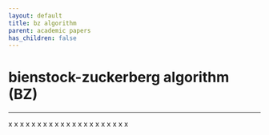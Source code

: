 ```yaml
---
layout: default
title: bz algorithm
parent: academic papers
has_children: false
---
```


# bienstock-zuckerberg algorithm (BZ)
--------

<object data="/academic_papers/papers/bz/Bienstock_Zuckerberg_2009.pdf" type="application/pdf" style="width:100%;height:100%;"></object>
x
x
x
x
x
x
x
x
x
x
x
x
x
x
x
x
x
x
x
x
x
